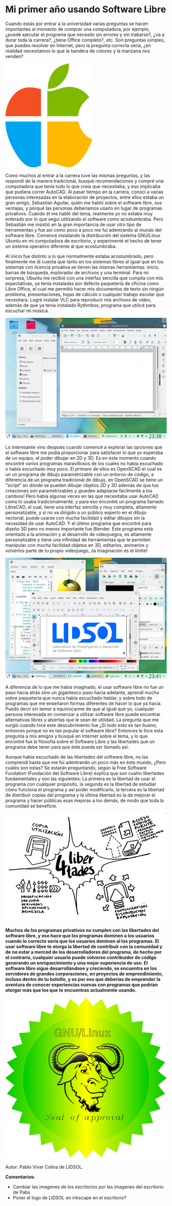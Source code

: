 
# Mi primer año usando Software Libre

Cuando estás por entrar a la universidad varias preguntas se hacen importantes al momento de comprar una computadora, por ejemplo, ¿puede ejecutar el programa que necesito sin errores y sin trabarse?, ¿va a durar toda la carrera?, ¿tiene Office completo?, etc. Son preguntas simples, que puedes resolver en Internet, pero la pregunta correcta sería, ¿en realidad necesitamos lo que la bandera de colores y la manzana nos venden?

![WinApple][apple_windows]

[apple_windows]: ./material/apple_windows.jpg "WinApple"

Como muchos al entrar a la carrera tuve las mismas preguntas, y las respondí de la manera tradicional, busqué recomendaciones y compré una computadora que tenía todo lo que creía que necesitaba, y eso implicaba que pudiera correr AutoCAD. Al pasar tiempo en la carrera, conocí a varias personas interesadas en la elaboración de proyectos, entre ellos estaba un gran amigo, Sebastian Aguilar, quién me habló sobre el software libre, sus ventajas, y porqué las personas deberíamos usarlo en lugar de programas privativos. Cuándo él me habló del tema, realmente yo no estaba muy enterado por lo que seguí utilizando el software como acostumbraba. Pero Sebastián me insistió en la gran importancia de usar otro tipo de herramientas y fue así como poco a poco me fui adentrando al mundo del software libre. Comencé instalando la distribución del sistema GNU/Linux Ubuntu en mi computadora de escritorio, y experimenté el hecho de tener un sistema operativo diferente al que acostumbraba.
 
Al inicio fue distinto a lo que normalmente estaba acostumbrado, pero finalmente me di cuenta que tanto en los sistemas libres al igual que en los sistemas con licencia privativa se tienen las mismas herramientas: inicio, barras de búsqueda, explorador de archivos y una terminal. Para mi sorpresa, Ubuntu me recibió con una interfaz sencilla que cumplía con mis expectativas, ya tenía instaladas por defecto paquetería de oficina como Libre Office, el cual me permitió hacer mis documentos de texto sin ningún problema, presentaciones, hojas de cálculo o cualquier trabajo escolar que necesitara. Logré instalar VLC para reproducir mis archivos de video, además de que ya tenía instalado Rythmbox, programa que utilicé para escuchar mi música. 

![Kubuntu1][kubuntu1]

[kubuntu1]: ./material/Screenshot_20171106_233906.png "Kubuntu1"

 
Lo interesante vino después cuando comencé a explorar las opciones que el software libre me podía proporcionar para satisfacer lo que yo esperaba de un equipo, el poder dibujar en 2D y 3D. Es en este momento cuando encontré varios programas maravillosos de los cuales no había escuchado o había escuchado muy poco. El primero de ellos es OpenSCAD el cual es un un programa de dibujo parametrizable con un entorno de código, a diferencia de un programa tradicional de dibujo, en OpenSCAD se tiene un "script" en dónde se pueden dibujar objetos 2D y 3D además de que tus creaciones son parametrizables y ¡pueden adaptarse fácilmente a los cambios! Pero había algunas veces en las que necesitaba usar AutoCAD como lo usaba tradicionalmente, y para eso encontré un programa llamado LibreCAD, el cual, tiene una interfaz sencilla y muy completa, altamente personalizable, y si no va dirigido a un público experto en el dibujo vectorial, puede usarse con mucha facilidad y editar dibujos sin la necesidad de usar AutoCAD. Y el último programa que encontré para diseño 3D pero no menos importante fue Blender. Éste programa está orientado a la animación y al desarrollo de videojuegos, es altamente personalizable y tiene una infinidad de herramientas que te permiten manipular con mucha facilidad objetos en 3D, editarlos, animarlos y volverlos parte de tu propio videojuego, ¡la imaginación es el límite!

![Kubuntu2][kubuntu2]

[kubuntu2]: ./material/Screenshot_20171106_234201.png "Kubuntu2"
 
A diferencia de lo que me había imaginado, el usar software libre no fue un paso hacia atrás sino un gigantesco paso hacia adelante, aprendí mucho sobre paquetería que nunca había escuchado hablar, y sobre todo de programas que me enseñaron formas diferentes de hacer lo que ya hacía. Puedo decir sin temor a equivocarme de que al igual que yo, cualquier persona interesada en comenzar a utilizar software libre puede encontrar alternativas libres y abiertas que le sean de utilidad. La pregunta que me surgió cuando hice este descubrimiento fue ¿Si todo esto es tan bueno, entonces porqué no es tan popular el software libre? Entonces le hice esta pregunta a mis amigos y busqué en Internet sobre el tema, y lo que encontré fue la filosofía sobre el Software Libre y las libertades que un programa debe tener para que éste pueda ser llamado así. 
 
Aunque había escuchado de las libertades del software libre, no las comprendí hasta que me fui adentrando un poco más en éste mundo, ¿Pero cuáles son estas? Se estarán preguntando, según la Free Software Fundation (Fundación del Software Libre) explica que son cuatro libertades fundamentales y son las siguientes: La primera es la libertad de usar el programa con cualquier propósito, la segunda es la libertad de estudiar cómo funciona el programa y así poder modificarlo, la tercera es la libertad de distribuir copias del programa y la última libertad es la de mejorar el programa y hacer públicas esas mejoras a los demás, de modo que toda la comunidad se beneficie.

![Libertades][libertades]

[libertades]: ./material/4libertades.jpg "Libertades del Software Libre"

**Muchos de los programas privativos no cumplen con las libertades del software libre, y eso hace que los programas dominen a los usuarios cuando lo correcto sería que los usuarios dominen al los programas. El usar software libre te otorga la libertad de contribuir con la comunidad y de no estar a merced de los desarrolladores del programa, de hecho por el contrario, cualquier usuario puede volverse contribuidor de código  generando un enriquecimiento y una mejor experiencia de uso. El software libre sigue desarrollándose y creciendo, se encuentra en los servidores de grandes corporaciones, en proyectos de emprendimiento, incluso dentro de tu bolsillo, y es por eso que deberías de emprender la aventura de conocer experiencias nuevas con programas que podrían otorgar más que los que te encuentras actualmente usando.**

![Aprobado][approval]

[approval]: ./material/gnu_linux_seal_of_approval_by_gustawho-d4luknw.png "GNU/Linux seal of approval"

Autor: Pablo Vivar Colina de LIDSOL.

**Comentarios:**

- Cambiar las imagenes de los escritorios por las imagenes del escritorio de Pabs
- Poner el logo de LIDSOL en inkscape en el escritorio?
